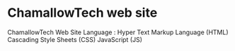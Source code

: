 # ChamallowTech web site
ChamallowTech Web Site
Language :
Hyper Text Markup Language (HTML)
Cascading Style Sheets (CSS)
JavaScript (JS)
